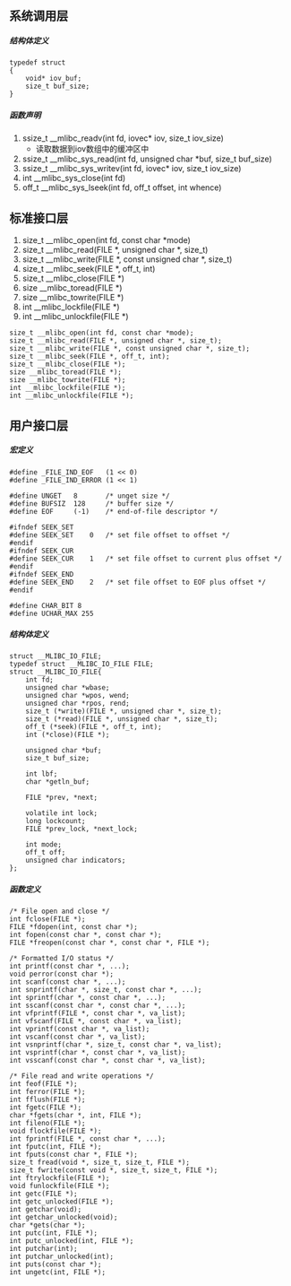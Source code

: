 ## 系统调用层

##### 结构体定义

```
typedef struct
{
	void* iov_buf;
	size_t buf_size;
}
```

##### 函数声明

1. ssize_t __mlibc_readv(int fd, iovec* iov, size_t iov_size)
   - 读取数据到iov数组中的缓冲区中
2. ssize_t __mlibc_sys_read(int fd, unsigned char *buf, size_t buf_size)
3. ssize_t __mlibc_sys_writev(int fd, iovec* iov, size_t iov_size)
4. int __mlibc_sys_close(int fd)
5. off_t __mlibc_sys_lseek(int fd, off_t offset, int whence)

## 标准接口层

1. size_t __mlibc_open(int fd, const char *mode)
2. size_t __mlibc_read(FILE *, unsigned char *, size_t)
3. size_t __mlibc_write(FILE *, const unsigned char *, size_t)
4. size_t __mlibc_seek(FILE *, off_t, int)
5. size_t __mlibc_close(FILE *)
6. size __mlibc_toread(FILE *)
7. size __mlibc_towrite(FILE *)
8. int __mlibc_lockfile(FILE *)
9. int __mlibc_unlockfile(FILE *)

```
size_t __mlibc_open(int fd, const char *mode);
size_t __mlibc_read(FILE *, unsigned char *, size_t);
size_t __mlibc_write(FILE *, const unsigned char *, size_t);
size_t __mlibc_seek(FILE *, off_t, int);
size_t __mlibc_close(FILE *);
size __mlibc_toread(FILE *);
size __mlibc_towrite(FILE *);
int __mlibc_lockfile(FILE *);
int __mlibc_unlockfile(FILE *);
```

## 用户接口层

##### 宏定义

```
#define _FILE_IND_EOF   (1 << 0)
#define _FILE_IND_ERROR (1 << 1)

#define UNGET   8       /* unget size */
#define BUFSIZ  128     /* buffer size */
#define EOF     (-1)    /* end-of-file descriptor */

#ifndef SEEK_SET
#define SEEK_SET    0   /* set file offset to offset */
#endif
#ifndef SEEK_CUR
#define SEEK_CUR    1   /* set file offset to current plus offset */
#endif
#ifndef SEEK_END
#define SEEK_END    2   /* set file offset to EOF plus offset */
#endif

#define CHAR_BIT 8
#define UCHAR_MAX 255
```

##### 结构体定义

```
struct __MLIBC_IO_FILE;
typedef struct __MLIBC_IO_FILE FILE;
struct __MLIBC_IO_FILE{
    int fd;
    unsigned char *wbase;
    unsigned char *wpos, wend;
    unsigned char *rpos, rend;
    size_t (*write)(FILE *, unsigned char *, size_t);
    size_t (*read)(FILE *, unsigned char *, size_t);
    off_t (*seek)(FILE *, off_t, int);
    int (*close)(FILE *);

    unsigned char *buf;
    size_t buf_size;

    int lbf;
    char *getln_buf;

    FILE *prev, *next;

    volatile int lock;
    long lockcount;
    FILE *prev_lock, *next_lock;

    int mode;
    off_t off;
    unsigned char indicators;
};
```



##### 函数定义

```
/* File open and close */
int fclose(FILE *);
FILE *fdopen(int, const char *);
int fopen(const char *, const char *);
FILE *freopen(const char *, const char *, FILE *);

/* Formatted I/O status */
int printf(const char *, ...);
void perror(const char *);
int scanf(const char *, ...);
int snprintf(char *, size_t, const char *, ...);
int sprintf(char *, const char *, ...);
int sscanf(const char *, const char *, ...);
int vfprintf(FILE *, const char *, va_list);
int vfscanf(FILE *, const char *, va_list);
int vprintf(const char *, va_list);
int vscanf(const char *, va_list);
int vsnprintf(char *, size_t, const char *, va_list);
int vsprintf(char *, const char *, va_list);
int vsscanf(const char *, const char *, va_list);

/* File read and write operations */
int feof(FILE *);
int ferror(FILE *);
int fflush(FILE *);
int fgetc(FILE *);
char *fgets(char *, int, FILE *);
int fileno(FILE *);
void flockfile(FILE *);
int fprintf(FILE *, const char *, ...);
int fputc(int, FILE *);
int fputs(const char *, FILE *);
size_t fread(void *, size_t, size_t, FILE *);
size_t fwrite(const void *, size_t, size_t, FILE *);
int ftrylockfile(FILE *);
void funlockfile(FILE *);
int getc(FILE *);
int getc_unlocked(FILE *);
int getchar(void);
int getchar_unlocked(void);
char *gets(char *);
int putc(int, FILE *);
int putc_unlocked(int, FILE *);
int putchar(int);
int putchar_unlocked(int);
int puts(const char *);
int ungetc(int, FILE *);
```

